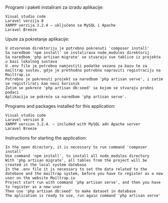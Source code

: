 Programi i paketi instalirani za izradu aplikacije:

    Visual studio code
    Laravel verzija 8
    XAMPP verzija 3.2.4 – uključeno sa MySQL i Apache
    Laravel Breeze

Upute za pokretanje aplikacije:

    U otvorenom direktoriju je potrebno pokrenuti 'composer install'
    Sa naredbom 'npm install' se instalirava node_modules direktorij
    Sa naredbom 'php artisan migrate' se stvaraju sve tablice iz projekta u bazi lokalnog sustava
    U .env file je potrebno namjestiti podatke vezano za bazu te za mailtrap sustav, gdje je prethodno potrebno napraviti registraciju na Mailtrap.io
    Potrebno je pokrenuti projekt sa naredbom 'php artisan serve', i zatim se registrirati kao novi korisnik
    Zatim se pokreće 'php artisan db:seed' sa kojom se stvaraju probni podaci
    Aplikacija se pokreće sa naredbom 'php artisan serve'.

Programs and packages installed for this application:

    Visual studio code
    Laravel version 8
    XAMPP version 3.2.4. – included with MySQL adn Apache server
    Laravel Breeze

Instructions for starting the application:

    In the open directory, it is necessary to run command 'composer install'
    Use command 'npm install', to install all node_modules directory
    With 'php artisan migrate', all tables from the project will be created in the local system datebase
    In the .env file it is necessary to set the data related to the datebase and the mailtrap system, before you have to register as a new user on the website Mailtrap.io
    Project start run with command 'php artisan serve', and then you have to register as a new user
    Then use 'php artisan db:seed' to make dataset in database
    The aplication is ready to use, run again command 'php artisan serve'

